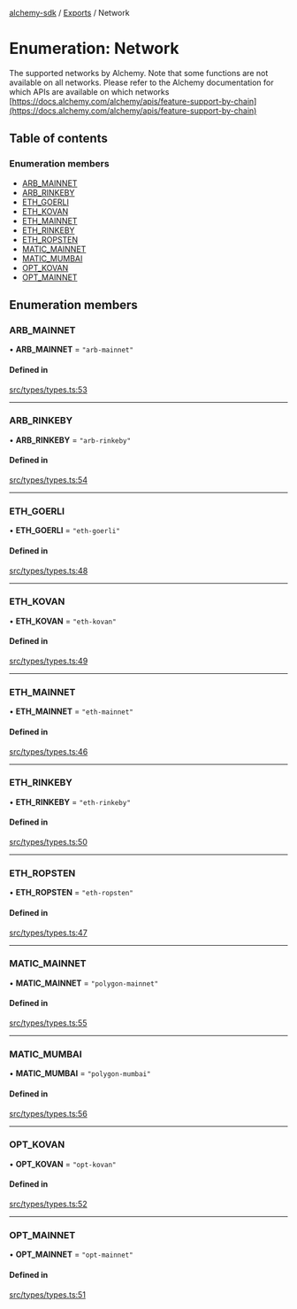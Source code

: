 [alchemy-sdk](../README.md) / [Exports](../modules.md) / Network

# Enumeration: Network

The supported networks by Alchemy. Note that some functions are not available
on all networks. Please refer to the Alchemy documentation for which APIs are
available on which networks
[https://docs.alchemy.com/alchemy/apis/feature-support-by-chain](https://docs.alchemy.com/alchemy/apis/feature-support-by-chain)

## Table of contents

### Enumeration members

- [ARB\_MAINNET](Network.md#arb_mainnet)
- [ARB\_RINKEBY](Network.md#arb_rinkeby)
- [ETH\_GOERLI](Network.md#eth_goerli)
- [ETH\_KOVAN](Network.md#eth_kovan)
- [ETH\_MAINNET](Network.md#eth_mainnet)
- [ETH\_RINKEBY](Network.md#eth_rinkeby)
- [ETH\_ROPSTEN](Network.md#eth_ropsten)
- [MATIC\_MAINNET](Network.md#matic_mainnet)
- [MATIC\_MUMBAI](Network.md#matic_mumbai)
- [OPT\_KOVAN](Network.md#opt_kovan)
- [OPT\_MAINNET](Network.md#opt_mainnet)

## Enumeration members

### ARB\_MAINNET

• **ARB\_MAINNET** = `"arb-mainnet"`

#### Defined in

[src/types/types.ts:53](https://github.com/alchemyplatform/alchemy-sdk-js/blob/ae75103/src/types/types.ts#L53)

___

### ARB\_RINKEBY

• **ARB\_RINKEBY** = `"arb-rinkeby"`

#### Defined in

[src/types/types.ts:54](https://github.com/alchemyplatform/alchemy-sdk-js/blob/ae75103/src/types/types.ts#L54)

___

### ETH\_GOERLI

• **ETH\_GOERLI** = `"eth-goerli"`

#### Defined in

[src/types/types.ts:48](https://github.com/alchemyplatform/alchemy-sdk-js/blob/ae75103/src/types/types.ts#L48)

___

### ETH\_KOVAN

• **ETH\_KOVAN** = `"eth-kovan"`

#### Defined in

[src/types/types.ts:49](https://github.com/alchemyplatform/alchemy-sdk-js/blob/ae75103/src/types/types.ts#L49)

___

### ETH\_MAINNET

• **ETH\_MAINNET** = `"eth-mainnet"`

#### Defined in

[src/types/types.ts:46](https://github.com/alchemyplatform/alchemy-sdk-js/blob/ae75103/src/types/types.ts#L46)

___

### ETH\_RINKEBY

• **ETH\_RINKEBY** = `"eth-rinkeby"`

#### Defined in

[src/types/types.ts:50](https://github.com/alchemyplatform/alchemy-sdk-js/blob/ae75103/src/types/types.ts#L50)

___

### ETH\_ROPSTEN

• **ETH\_ROPSTEN** = `"eth-ropsten"`

#### Defined in

[src/types/types.ts:47](https://github.com/alchemyplatform/alchemy-sdk-js/blob/ae75103/src/types/types.ts#L47)

___

### MATIC\_MAINNET

• **MATIC\_MAINNET** = `"polygon-mainnet"`

#### Defined in

[src/types/types.ts:55](https://github.com/alchemyplatform/alchemy-sdk-js/blob/ae75103/src/types/types.ts#L55)

___

### MATIC\_MUMBAI

• **MATIC\_MUMBAI** = `"polygon-mumbai"`

#### Defined in

[src/types/types.ts:56](https://github.com/alchemyplatform/alchemy-sdk-js/blob/ae75103/src/types/types.ts#L56)

___

### OPT\_KOVAN

• **OPT\_KOVAN** = `"opt-kovan"`

#### Defined in

[src/types/types.ts:52](https://github.com/alchemyplatform/alchemy-sdk-js/blob/ae75103/src/types/types.ts#L52)

___

### OPT\_MAINNET

• **OPT\_MAINNET** = `"opt-mainnet"`

#### Defined in

[src/types/types.ts:51](https://github.com/alchemyplatform/alchemy-sdk-js/blob/ae75103/src/types/types.ts#L51)
